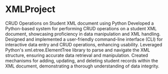 # XMLProject
CRUD Operations on Student XML document using Python
Developed a Python-based system for performing CRUD operations on a student XML document, showcasing proficiency in data manipulation and XML handling.
Designed and implemented a user-friendly command-line interface (CLI) for interactive data entry and CRUD operations, enhancing usability.
Leveraged Python's xml.etree.ElementTree library to parse and navigate the XML structure, ensuring accurate data retrieval and manipulation.
Created mechanisms for adding, updating, and deleting student records within the XML document, demonstrating a thorough understanding of data integrity.
